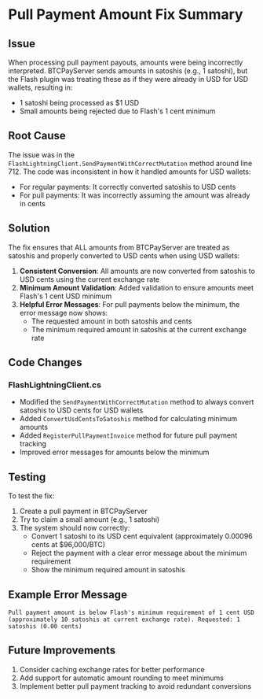# Pull Payment Amount Fix Summary

## Issue
When processing pull payment payouts, amounts were being incorrectly interpreted. BTCPayServer sends amounts in satoshis (e.g., 1 satoshi), but the Flash plugin was treating these as if they were already in USD for USD wallets, resulting in:
- 1 satoshi being processed as $1 USD
- Small amounts being rejected due to Flash's 1 cent minimum

## Root Cause
The issue was in the `FlashLightningClient.SendPaymentWithCorrectMutation` method around line 712. The code was inconsistent in how it handled amounts for USD wallets:
- For regular payments: It correctly converted satoshis to USD cents
- For pull payments: It was incorrectly assuming the amount was already in cents

## Solution
The fix ensures that ALL amounts from BTCPayServer are treated as satoshis and properly converted to USD cents when using USD wallets:

1. **Consistent Conversion**: All amounts are now converted from satoshis to USD cents using the current exchange rate
2. **Minimum Amount Validation**: Added validation to ensure amounts meet Flash's 1 cent USD minimum
3. **Helpful Error Messages**: For pull payments below the minimum, the error message now shows:
   - The requested amount in both satoshis and cents
   - The minimum required amount in satoshis at the current exchange rate

## Code Changes

### FlashLightningClient.cs
- Modified the `SendPaymentWithCorrectMutation` method to always convert satoshis to USD cents for USD wallets
- Added `ConvertUsdCentsToSatoshis` method for calculating minimum amounts
- Added `RegisterPullPaymentInvoice` method for future pull payment tracking
- Improved error messages for amounts below the minimum

## Testing
To test the fix:
1. Create a pull payment in BTCPayServer
2. Try to claim a small amount (e.g., 1 satoshi)
3. The system should now correctly:
   - Convert 1 satoshi to its USD cent equivalent (approximately 0.00096 cents at $96,000/BTC)
   - Reject the payment with a clear error message about the minimum requirement
   - Show the minimum required amount in satoshis

## Example Error Message
```
Pull payment amount is below Flash's minimum requirement of 1 cent USD (approximately 10 satoshis at current exchange rate). Requested: 1 satoshis (0.00 cents)
```

## Future Improvements
1. Consider caching exchange rates for better performance
2. Add support for automatic amount rounding to meet minimums
3. Implement better pull payment tracking to avoid redundant conversions